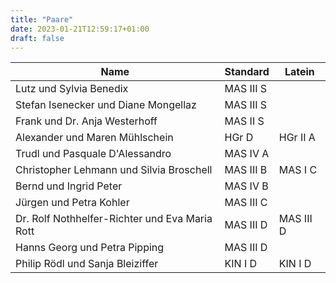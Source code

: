 ```yaml
---
title: "Paare"
date: 2023-01-21T12:59:17+01:00
draft: false
---
```


| Name                                            | Standard   | Latein |
|---|---|---|
| Lutz und Sylvia Benedix                         | MAS III S  |   |
| Stefan Isenecker und Diane Mongellaz            | MAS III S  |   |
| Frank und Dr. Anja Westerhoff                   | MAS II S   |   |
| Alexander und Maren Mühlschein                  | HGr D      | HGr II A |
| Trudl und Pasquale D'Alessandro                 | MAS IV A   |   |
| Christopher Lehmann und Silvia Broschell        | MAS III B  | MAS I C |
| Bernd und Ingrid Peter                          | MAS IV B   |   |
| Jürgen und Petra Kohler                         | MAS III C  |   |
| Dr. Rolf Nothhelfer-Richter und Eva Maria Rott  | MAS III D  | MAS III D |
| Hanns Georg und Petra Pipping                   | MAS III D  |   |
| Philip Rödl und Sanja Bleiziffer                | KIN I D    | KIN I D |
